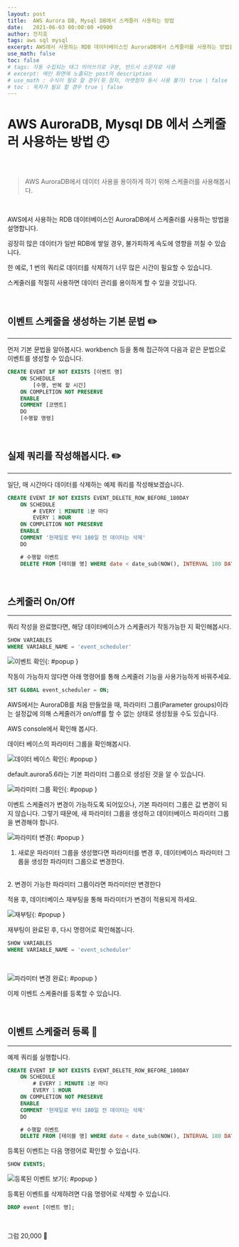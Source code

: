 ```yaml
---
layout: post
title:  AWS Aurora DB, Mysql DB에서 스케줄러 사용하는 방법
date:   2021-06-03 00:00:00 +0900
author: 전지호
tags: aws sql mysql
excerpt: AWS에서 사용하는 RDB 데이터베이스인 AuroraDB에서 스케줄러를 사용하는 방법을 설명합니다. 굉장히 많은 데이터가 일반 RDB에 쌓일 경우, 불가피하게 속도에 영향을 끼칠 수 있습니다. 한 예로, 1 번의 쿼리로 데이터를 삭제하기 너무 많은 시간이 필요할 수 있습니다. 스케줄러를 적절히 사용하면 데이터 관리를 용이하게 할 수 있을 것입니다. 
use_math: false
toc: false
# tags: 자동 수집되는 태그 띄어쓰기로 구분, 반드시 소문자로 사용
# excerpt: 메인 화면에 노출되는 post의 description
# use_math : 수식이 필요 할 경우(윗 첨자, 아랫첨자 동시 사용 불가) true | false
# toc : 목차가 필요 할 경우 true | false
---
```



# AWS AuroraDB, Mysql DB 에서 스케줄러 사용하는 방법 🕘

<br/>

> AWS AuroraDB에서 데이터 사용을 용이하게 하기 위해 스케줄러를 사용해봅시다.

<br/>

 AWS에서 사용하는 RDB 데이터베이스인 AuroraDB에서 스케줄러를 사용하는 방법을 설명합니다. 
 
 굉장히 많은 데이터가 일반 RDB에 쌓일 경우, 불가피하게 속도에 영향을 끼칠 수 있습니다. 
 
 한 예로, 1 번의 쿼리로 데이터를 삭제하기 너무 많은 시간이 필요할 수 있습니다. 
 
 스케줄러를 적절히 사용하면 데이터 관리를 용이하게 할 수 있을 것입니다.

<br/>

## 이벤트 스케줄을 생성하는 기본 문법 ✏️

<hr/>

먼저 기본 문법을 알아봅시다. workbench 등을 통해 접근하여 다음과 같은 문법으로 이벤트를 생성할 수 있습니다.

``` sql
CREATE EVENT IF NOT EXISTS [이벤트 명]
    ON SCHEDULE
        [수행, 반복 할 시간]
    ON COMPLETION NOT PRESERVE
    ENABLE
    COMMENT [코멘트]
    DO 
    [수행할 명령]
```

<br/>

## 실제 쿼리를 작성해봅시다. ✏️

<hr/>

일단, 매 시간마다 데이터를 삭제하는 예제 쿼리를 작성해보겠습니다.

``` sql
CREATE EVENT IF NOT EXISTS EVENT_DELETE_ROW_BEFORE_180DAY
    ON SCHEDULE
        # EVERY 1 MINUTE 1분 마다
        EVERY 1 HOUR
    ON COMPLETION NOT PRESERVE
    ENABLE
    COMMENT '현재일로 부터 180일 전 데이터는 삭제'
    DO 

    # 수행할 이벤트
    DELETE FROM [테이블 명] WHERE date < date_sub(NOW(), INTERVAL 180 DAY) LIMIT 100
```

<br/>

## 스케줄러 On/Off

<hr/>

쿼리 작성을 완료했다면, 해당 데이터베이스가 스케줄러가 작동가능한 지 확인해봅시다.

``` sql
SHOW VARIABLES
WHERE VARIABLE_NAME = 'event_scheduler'
```

![이벤트 확인](https://solution-userstats.s3.ap-northeast-1.amazonaws.com/techblogs/batteryho/%EC%8A%A4%EC%BC%80%EC%A4%84%EB%9F%AC.JPG){: #popup }

작동이 가능하지 않다면 아래 명령어를 통해 스케줄러 기능을 사용가능하게 바꿔주세요.

``` sql
SET GLOBAL event_scheduler = ON;
```

AWS에서는 AuroraDB를 처음 만들었을 때, 파라미터 그룹(Parameter groups)이라는 설정값에 의해 스케줄러가 on/off를 할 수 없는 상태로 생성됬을 수도 있습니다.

AWS console에서 확인해 봅시다.

데이터 베이스의 파라미터 그룹을 확인해봅시다.

![데이터 베이스 확인](https://solution-userstats.s3.ap-northeast-1.amazonaws.com/techblogs/batteryho/%ED%8C%8C%EB%9D%BC%EB%AF%B8%ED%84%B0%EA%B7%B8%EB%A3%B9.JPG){: #popup }

default.aurora5.6라는 기본 파라미터 그룹으로 생성된 것을 알 수 있습니다.

![파라미터 그룹 확인](https://solution-userstats.s3.ap-northeast-1.amazonaws.com/techblogs/batteryho/%ED%8C%8C%EB%9D%BC%EB%AF%B8%ED%84%B0%EA%B7%B8%EB%A3%B91.JPG){: #popup }

이벤트 스케줄러가 변경이 가능하도록 되어있으나, 기본 파라미터 그룹은 값 변경이 되지 않습니다. 그렇기 때문에, 새 파라미터 그룹을 생성하고 데이터베이스 파라미터 그룹을 변경해야 합니다.

![파라미터 변경](https://solution-userstats.s3.ap-northeast-1.amazonaws.com/techblogs/batteryho/%ED%8C%8C%EB%9D%BC%EB%AF%B8%ED%84%B0%20%EB%B3%80%EA%B2%BD.JPG){: #popup }


1. 새로운 파라미터 그룹을 생성했다면 파라미터를 변경 후, 데이터베이스 파라미터 그룹을 생성한 파라미터 그룹으로 변경한다.
<br/>
2. 변경이 가능한 파라미터 그룹이라면 파라미터만 변경한다

적용 후, 데이터베이스 재부팅을 통해 파라미터가 변경이 적용되게 하세요.

![재부팅](https://solution-userstats.s3.ap-northeast-1.amazonaws.com/techblogs/batteryho/%EC%9E%AC%EB%B6%80%ED%8C%85.JPG){: #popup }


재부팅이 완료된 후, 다시 명령어로 확인해봅니다.

``` sql
SHOW VARIABLES
WHERE VARIABLE_NAME = 'event_scheduler'
```

<br/>

![파라미터 변경 완료](https://solution-userstats.s3.ap-northeast-1.amazonaws.com/techblogs/batteryho/%ED%8C%8C%EB%9D%BC%EB%AF%B8%ED%84%B0%20%EB%B3%80%EA%B2%BD%20%EC%99%84%EB%A3%8C.JPG){: #popup }

이제 이벤트 스케줄러를 등록할 수 있습니다.

<br/>

## 이벤트 스케줄러 등록 📅
 
<hr/>

예제 쿼리를 실행합니다.

``` sql
CREATE EVENT IF NOT EXISTS EVENT_DELETE_ROW_BEFORE_180DAY
    ON SCHEDULE
        # EVERY 1 MINUTE 1분 마다
        EVERY 1 HOUR
    ON COMPLETION NOT PRESERVE
    ENABLE
    COMMENT '현재일로 부터 180일 전 데이터는 삭제'
    DO 

    # 수행할 이벤트
    DELETE FROM [테이블 명] WHERE date < date_sub(NOW(), INTERVAL 180 DAY) LIMIT 100
```

등록된 이벤트는 다음 명령어로 확인할 수 있습니다.

``` sql
SHOW EVENTS;
```

![등록된 이벤트 보기](https://solution-userstats.s3.ap-northeast-1.amazonaws.com/techblogs/batteryho/%EB%93%B1%EB%A1%9D%EB%90%9C%20%EC%9D%B4%EB%B2%A4%ED%8A%B8%20%EC%8A%A4%EC%BC%80%EC%A4%84%EB%9F%AC.JPG){: #popup }

등록된 이벤트를 삭제하려면 다음 명령어로 삭제할 수 있습니다.

``` sql
DROP event [이벤트 명];
```

<br>

그럼 20,000 👋